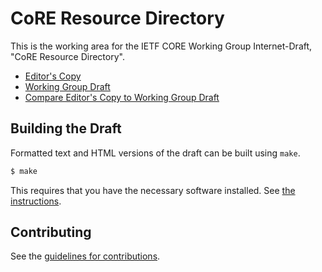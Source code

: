 # CoRE Resource Directory

This is the working area for the IETF CORE Working Group Internet-Draft, "CoRE Resource Directory".

* [Editor's Copy](https://core-wg.github.io/resource-directory/#go.draft-ietf-core-resource-directory.html)
* [Working Group Draft](https://tools.ietf.org/html/draft-ietf-core-resource-directory)
* [Compare Editor's Copy to Working Group Draft](https://core-wg.github.io/resource-directory/#go.draft-ietf-core-resource-directory.diff)

## Building the Draft

Formatted text and HTML versions of the draft can be built using `make`.

```sh
$ make
```

This requires that you have the necessary software installed.  See
[the instructions](https://github.com/martinthomson/i-d-template/blob/master/doc/SETUP.md).


## Contributing

See the
[guidelines for contributions](https://github.com/core-wg/resource-directory/blob/master/CONTRIBUTING.md).
